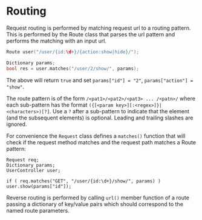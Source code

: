 
# Routing

Request routing is performed by matching request url to a routing pattern. This is performed by the Route class that parses the url pattern and performs the matching with an input url.
```C++
Route user("/user/{id:\d+}/{action:show|hide}/");

Dictionary params;
bool res = user.matches("/user/2/show/", params);
```
The above will return `true` and set `params["id"] = "2"`, `params["action"] = "show"`.

The route pattern is of the form `/<pat1>/<pat2>/<pat3> ... /<patn>/` where each sub-pattern has the format
`({[<param key>][:<regex>]}|<characters>)[?]`. Use a `?` after a sub-pattern to indicate that the element (and the subsequent elements) is optional. Leading and trailing slashes are ignored.

For convenience the `Request` class defines a `matches()` function that will check if the request method matches and the request path matches a Route pattern:
```
Request req;
Dictionary params;
UserController user;

if ( req.matches("GET", "/user/{id:\d+}/show/", params) ) user.show(params["id"]);
```

Reverse routing is performed by calling `url()` member function of a route passing a dictionary of key/value pairs which should correspond to the named route parameters.
